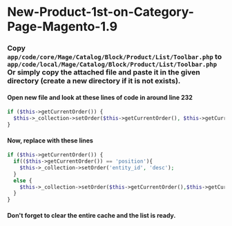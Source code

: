 # New-Product-1st-on-Category-Page-Magento-1.9

### Copy `app/code/core/Mage/Catalog/Block/Product/List/Toolbar.php` to `app/code/local/Mage/Catalog/Block/Product/List/Toolbar.php` Or simply copy the attached file and paste it in the given directory (create a new directory if it is not exists).

#### Open new file and look at these lines of code in around line 232
~~~php 
if ($this->getCurrentOrder()) {
  $this->_collection->setOrder($this->getCurrentOrder(), $this->getCurrentDirection());
}
~~~

#### Now, replace with these lines
~~~php 
if ($this->getCurrentOrder()) {
  if(($this->getCurrentOrder()) == 'position'){
    $this->_collection->setOrder('entity_id', 'desc');
  }
  else {
    $this->_collection->setOrder($this->getCurrentOrder(),$this->getCurrentDirection());
  }
}
~~~

#### Don't forget to clear the entire cache and the list is ready.

